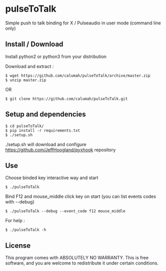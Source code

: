 # pulseToTalk

Simple push to talk binding for X / Pulseaudio in user mode (command line only)

## Install / Download

Install python2 or python3 from your distribution

Download and extract :
```
$ wget https://github.com/calumah/pulseToTalk/archive/master.zip
$ unzip master.zip
```

OR

```
$ git clone https://github.com/calumah/pulseToTalk.git
```

## Setup and dependencies

```
$ cd pulseToTalk/
$ pip install -r requirements.txt
$ ./setup.sh
```

./setup.sh will download and configure https://github.com/JeffHoogland/pyxhook repository

## Use

Choose binded key interactive way and start
```
$ ./pulseToTalk
```

Bind F12 and mouse_middle click key on start (you can list events codes with --debug)
```
$ ./pulseToTalk --debug --event_code f12 mouse_middle
```

For help :
```
$ ./pulseToTalk -h
```

## License

This program comes with ABSOLUTELY NO WARRANTY. This is free software, and you are welcome to redistribute it under certain conditions.
